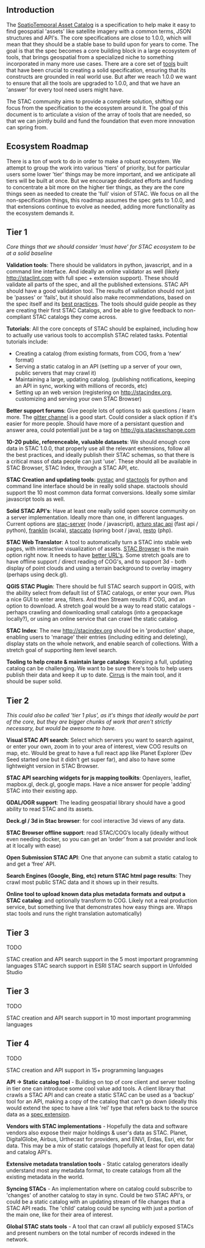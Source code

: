 ## Introduction

The [SpatioTemporal Asset Catalog](http://stacspec.org) is a specification to help make it easy to find geospatial 'assets'
like satellite imagery with a common terms, JSON structures and API's. The core specifications are close to 1.0.0, which will
mean that they should be a stable base to build upon for years to come. The goal is that the spec becomes a core building block
in a large ecosystem of tools, that brings geospatial from a specialized niche to something incorporated in many more use cases.
There are a core set of [tools](https://stacspec.org/) built that have been crucial to creating a solid specification, ensuring that
its constructs are grounded in real world use. But after we reach 1.0.0 we want to ensure that all the tools are upgraded to 
1.0.0, and that we have an 'answer' for every tool need users might have.

The STAC community aims to provide a complete solution, shifting our focus from the specification to the ecosystem around it.
The goal of this document is to articulate a vision of the array of tools that are needed, so that we can jointly build and fund
the foundation that even more innovation can spring from.


## Ecosystem Roadmap

There is a ton of work to do in order to make a robust ecosystem. We attempt to group the work into various 'tiers' of priority, but
for particular users some lower 'tier' things may be more important, and we anticipate all tiers will be built at once. But we 
encourage dedicated efforts and funding to concentrate a bit more on the higher tier things, as they are the core things seen as
needed to create the 'full' vision of STAC. We focus on all the non-specification things, this roadmap assumes the spec gets to
1.0.0, and that extensions continue to evolve as needed, adding more functionality as the ecosystem demands it. 

## Tier 1

*Core things that we should consider ‘must have’ for STAC ecosystem to be at a solid baseline*

**Validation tools**: There should be validators in python, javascript, and in a command line interface. And ideally an online 
validator as well (likely http://staclint.com with full spec + extension support). These should validate all parts of the spec, and all the published extensions. STAC API should have a good 
validation tool. The results of validation should not just be 'passes' or 'fails', but it should also make recommendations, based 
on the spec itself and its [best practices](https://github.com/radiantearth/stac-spec/blob/master/best-practices.md). The
tools should guide people as they are creating their first STAC Catalogs, and be able to give feedback to non-compliant STAC
catalogs they come across.

**Tutorials**: All the core concepts of STAC should be explained, including how to actually use various tools to accomplish STAC related tasks. Potential tutorials include:

 - Creating a catalog (from existing formats, from COG, from a ‘new’ format)
 - Serving a static catalog in an API (setting up a server of your own, public servers that may crawl it)
 - Maintaining a large, updating catalog. (publishing notifications, keeping an API in sync, working with millions of records, etc)
 - Setting up an web version (registering on http://stacindex.org, customizing and serving your own STAC Browser)

**Better support forums**: Give people lots of options to ask questions / learn more. The [gitter channel](https://gitter.im/SpatioTemporal-Asset-Catalog/Lobby) 
is a good start. Could consider a slack option if it's easier for more people. Should have more of a persistant question and
answer area, could potentiall just be a tag on http://gis.stackexchange.com

**10-20 public, referenceable, valuable datasets**: We should enough core data in STAC 1.0.0, that properly use all the relevant
extensions, follow all the best practices, and ideally publish their STAC schemas, so that there is a critical mass of data
people can just 'use'. These should all be available in STAC Browser, STAC Index, through a STAC API, etc.

**STAC Creation and updating tools**: [pystac](https://github.com/stac-utils/pystac) and [stactools](https://github.com/stac-utils/stactools) for python and command line interface
should be in really solid shape. stactools should support the 10 most common data format conversions. 
Ideally some similar javascript tools as well. 

**Solid STAC API's**: Have at least one really solid open source community on a server implementation. Ideally more than one, in 
different languages. Current options are [stac-server](https://github.com/stac-utils/stac-server) (node / javascript), [arturo stac
api](https://github.com/arturo-ai/arturo-stac-api) (fast api / python), [franklin](https://azavea.github.io/franklin/) (scala), 
[staccato](https://github.com/planetlabs/staccato) (spring boot / java), [resto](https://github.com/jjrom/resto) (php).

**STAC Web Translator**: A tool to automatically turn a STAC into stable web pages, with interactive visualization of assets. [STAC 
Browser](https://github.com/radiantearth/stac-browser) is the main option right now. It needs to have [better 
URL's](https://github.com/radiantearth/stac-browser/issues/46). Some stretch goals are to have offline support / direct reading
of COG's, and to support 3d - both display of point clouds and using a terrain background to overlay imagery (perhaps using
deck.gl). 

**QGIS STAC Plugin**: There should be full STAC search support in QGIS, with the ability select from default list of STAC catalogs, or enter your own. Plus a nice GUI to enter area, filters. And then Stream results if COG, and an option to download. A stretch
goal would be a way to read static catalogs - perhaps crawling and downloading small catalogs (into a geopackage locally?), or
using an online service that can crawl the static catalog.

**STAC Index**: The new http://stacindex.org should be in 'production' shape, enabling users to 'manage' their entries (including
editing and deleting), display stats on the whole network, and enable search of collections. With a stretch goal of supporting
item level search.

**Tooling to help create & maintain large catalogs**: Keeping a full, updating catalog can be challenging. We want to be sure there's
tools to help users publish their data and keep it up to date. [Cirrus](https://github.com/cirrus-geo/cirrus) is the main tool, and
it should be super solid.

## Tier 2

*This could also be called 'tier 1 plus', as it's things that ideally would be part of the core, but they are bigger chunks of work
that aren't strictly necessary, but would be awesome to have.*


**Visual STAC API search**: Select which servers you want to search against, or enter your own, zoom in to your area of interest, 
  view COG results on map, etc. Would be great to have a full react app like Planet Explorer (Dev Seed started one but it didn't get 
  super far), and also to have some lightweight version in STAC Browser.

**STAC API searching widgets for js mapping toolkits**: Openlayers, leaflet, mapbox.gl, deck.gl, google maps. Have a nice answer for 
  people 'adding' STAC into their existing app.

**GDAL/OGR support**: The leading geospatial library should have a good ability to read STAC and its assets.

**Deck.gl / 3d in Stac browser**: for cool interactive 3d views of any data.

**STAC Browser offline support**: read STAC/COG’s locally (ideally without even needing docker, so you can get an ‘order’ from a sat provider and look at it locally with ease)

**Open Submission STAC API**: One that anyone can submit a static catalog to and get a ‘free’ API.

**Search Engines (Google, Bing, etc) return STAC html page results**: They crawl most public STAC data and it shows up in their results.

**Online tool to upload known data plus metadata formats and output a STAC catalog**: and optionally transform to COG. Likely not a real production service, but something live that demonstrates how easy things are. Wraps stac tools and runs the right translation automatically)


## Tier 3

TODO

STAC creation and API search support in the 5 most important programming languages
STAC search support in ESRI
STAC search support in Unfolded Studio


## Tier 3

TODO

STAC creation and API search support in 10 most important programming languages

## Tier 4

TODO

STAC creation and API support in 15+ programming languages


**API -> Static catalog tool** - Building on top of core client and server tooling in tier one can introduce some cool value add tools.
A client library that crawls a STAC API and can create a static STAC can be used as a 'backup' tool for an API, making a copy
of the catalog that can't go down (ideally this would extend the spec to have a link 'rel' type that refers back to the source
data as a [spec extension](extensions/). 


**Vendors with STAC implementations** - Hopefully the data and software vendors also expose their major holdings & user's
data as STAC. Planet, DigitalGlobe, Airbus, Urthecast for providers, and ENVI, Erdas, Esri, etc for data. This may be a 
mix of static catalogs (hopefully at least for open data) and catalog API's.

**Extensive metadata translation tools** - Static catalog generators ideally understand most any metadata format, to create
catalogs from all the existing metadata in the world.

**Syncing STACs** - An implementation where on catalog could subscribe to 'changes' of another catalog to stay in sync. Could
be two STAC API's, or could be a static catalog with an updating stream of file changes that a STAC API reads. The 'child'
catalog could be syncing with just a portion of the main one, like for their area of interest.

**Global STAC stats tools** - A tool that can crawl all publicly exposed STACs and present numbers on the total number of 
records indexed in the network.

